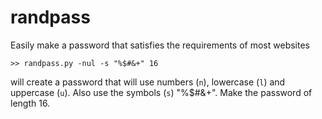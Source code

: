 randpass
========

Easily make a password that satisfies the requirements of most websites

    >> randpass.py -nul -s "%$#&+" 16
    
will create a password that will use numbers (`n`), lowercase (`l`) and uppercase (`u`). Also use the symbols (`s`) "%$#&+".
Make the password of length 16.
